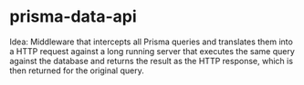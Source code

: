 # prisma-data-api

Idea: Middleware that intercepts all Prisma queries and translates them into a HTTP request against a long running server that executes the same query against the database and returns the result as the HTTP response, which is then returned for the original query.
